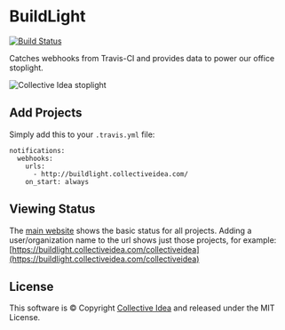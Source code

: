 # BuildLight

[![Build Status](https://travis-ci.org/collectiveidea/buildlight.svg?branch=master)](https://travis-ci.org/collectiveidea/buildlight)

Catches webhooks from Travis-CI and provides data to power our office stoplight.

![Collective Idea stoplight](https://buildlight.collectiveidea.com/collectiveidea.gif)

## Add Projects

Simply add this to your `.travis.yml` file:

```
notifications:
  webhooks:
    urls:
      - http://buildlight.collectiveidea.com/
    on_start: always
```

## Viewing Status

The [main website](https://buildlight.collectiveidea.com/) shows the basic status for all projects. Adding a user/organization name to the url shows just those projects, for example: [https://buildlight.collectiveidea.com/collectiveidea](https://buildlight.collectiveidea.com/collectiveidea)  

## License

This software is © Copyright [Collective Idea](http://collectiveidea.com) and released under the MIT License.
